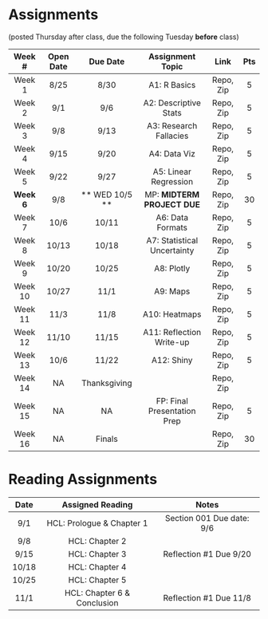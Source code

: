 


# Assignments 
(posted Thursday after class, due the following Tuesday **before** class)

| Week #		| Open Date			| Due Date          			| Assignment Topic        		| Link			|Pts 	|
| :-:           | :-:               | :-:               			| :-:                     		| :-:			| :-:	|
| Week 1        | 8/25				| 8/30							| A1: R Basics                	| Repo, Zip		|5		|
| Week 2        | 9/1    			| 9/6    						| A2: Descriptive Stats       	| Repo, Zip		|5		|
| Week 3        | 9/8    			| 9/13							| A3: Research Fallacies      	| Repo, Zip		|5		|
| Week 4        | 9/15				| 9/20							| A4: Data Viz                	| Repo, Zip		|5		|
| Week 5        | 9/22				| 9/27							| A5: Linear Regression       	| Repo, Zip		|5		|
| **Week 6** 	| 9/8				| ** WED 10/5 **				| MP: **MIDTERM PROJECT DUE**	| Repo, Zip		|30		|
| Week 7        | 10/6				| 10/11							| A6: Data Formats            	| Repo, Zip		|5		|
| Week 8        | 10/13				| 10/18							| A7: Statistical Uncertainty 	| Repo, Zip		|5		|
| Week 9        | 10/20				| 10/25							| A8: Plotly                  	| Repo, Zip		|5		|
| Week 10       | 10/27				| 11/1							| A9: Maps                    	| Repo, Zip		|5		|
| Week 11       | 11/3				| 11/8							| A10: Heatmaps                	| Repo, Zip		|5		|
| Week 12       | 11/10				| 11/15							| A11: Reflection Write-up     	| Repo, Zip		|5		|
| Week 13       | 10/6				| 11/22							| A12: Shiny                   	| Repo, Zip		|5		|
| Week 14       | NA                | Thanksgiving					|                 				| Repo, Zip		|		|
| Week 15       | NA                | NA 							| FP: Final Presentation Prep 	| Repo, Zip		|5		|
| Week 16       | NA                | Finals		                |								| Repo, Zip		|30		|


# Reading Assignments

| Date		| Assigned Reading			| Notes						|
|:---:		|:---:						|:---:						|
| 9/1		|HCL: Prologue & Chapter 1	| Section 001 Due date: 9/6	|
| 9/8		|HCL: Chapter 2				|							|
| 9/15		|HCL: Chapter 3				| Reflection #1 Due 9/20	|
| 10/18		|HCL: Chapter 4				|							|
| 10/25		|HCL: Chapter 5				|							|
| 11/1		|HCL: Chapter 6 & Conclusion| Reflection #1 Due 11/8	|
